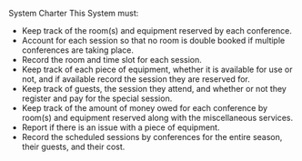 System Charter
This System must:

* Keep track of the room(s) and equipment reserved by each conference.
* Account for each session so that no room is double booked if multiple conferences are taking place.
* Record the room and time slot for each session.
* Keep track of each piece of equipment, whether it is available for use or not, and if available record the session they are reserved for.
* Keep track of guests, the session they attend, and whether or not they register and pay for the special session.
* Keep track of the amount of money owed for each conference by room(s) and equipment reserved along with the miscellaneous services.
* Report if there is an issue with a piece of equipment.
* Record the scheduled sessions by conferences for the entire season, their guests, and their cost.

